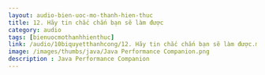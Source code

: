 ```yaml
---
layout: audio-bien-uoc-mo-thanh-hien-thuc
title: 12. Hãy tin chắc chắn bạn sẽ làm được 
category: audio
tags: [bienuocmothanhhienthuc]
link: /audio/10biquyetthanhcong/12. Hãy tin chắc chắn bạn sẽ làm được.mp3 
image: /images/thumbs/java/Java Performance Companion.png
description : Java Performance Companion 
---
```












